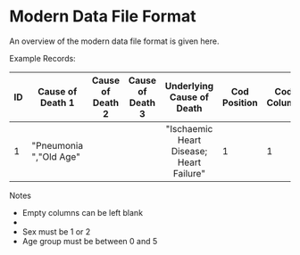 # Modern Data File Format

An overview of the modern data file format is given here.     
    
Example Records:    

ID	|Cause of Death 1	|Cause of Death 2	|Cause of Death 3	|Underlying Cause of Death	  |Cod Position	| Cod Column	|ICD10 Code	|Cod Position	| Cod Column	|ICD10 Code	|Cod Position	| Cod Column	|ICD10 Code	|Cod Position	|ICD10 Code	|ICD10 Code	|Cod Position	| Cod Column	|ICD10 Code	|Cod Position	| Cod Column	|ICD10 Code	|Cod Position	| Cod Column	|ICD10 Code	|Cod Position	| Cod Column	|Underlying ICD10 Code|Age Group	|Sex| Decade|Year|
----|-------------------|-------------------|-------------------|:---------------------------:|---------------|---------------|-----------|---------------|---------------|-----------|---------------|---------------|-----------|---------------|-----------|-----------|---------------|---------------|-----------|---------------|---------------|-----------|---------------|---------------|-----------|---------------|---------------|---------------------|-------------|---|-------|----|
1	|"Pneumonia ","Old Age"| 				|		   		    |"Ischaemic Heart Disease; Heart Failure"| 1  |1	        |"J189"      | 2 			|1				|"R54"		|6				|1				| "I509"	|				|			|			|				|				|			|				| 				|			|				|				|			|				|				|I509 				  |8			| M	|10		|2014|

    
Notes    

* Empty columns can be left blank     
* 
* Sex must be 1 or 2    
* Age group must be between 0 and 5    
